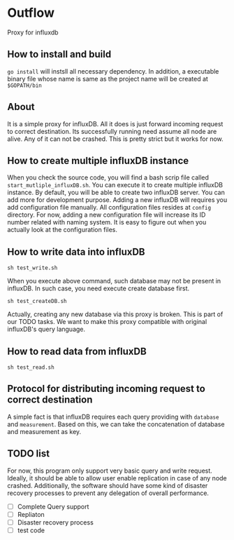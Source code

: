 # Outflow
Proxy for influxdb

## How to install and build
`go install` will instsll all necessary dependency. In addition, a executable binary file whose name is same 
as the project name will be created at `$GOPATH/bin`

## About
It is a simple proxy for influxDB. All it does is just forward incoming request to correct destination. Its successfully
running need assume all node are alive. Any of it can not be crashed. This is pretty strict but it works for now.

## How to create multiple influxDB instance
When you check the source code, you will find a bash scrip file called `start_mutliple_influxDB.sh`. You can execute it to create multiple
influxDB instance. By default, you will be able to create two influxDB server. You can add more for development purpose. Adding a new influxDB will
requires you add configuration file manually. All configuration files resides at `config` directory. For now, adding a new configuration file will 
increase its ID number related with naming system. It is easy to figure out when you actually look at the configuration files. 

## How to write data into influxDB
`sh test_write.sh`

When you execute above command, such database may not be present in influxDB. In such case, you need execute
create database first.

`sh test_createDB.sh`

Actually, creating any new database via this proxy is broken. This is part of our TODO tasks. We want to make this proxy 
compatible with original influxDB's query language.

## How to read data from influxDB
`sh test_read.sh`

## Protocol for distributing incoming request to correct destination
A simple fact is that influxDB requires each query providing with `database` and `measurement`. Based on this, we can
take the concatenation of database and measurement as key.

## TODO list
For now, this program only support very basic query and write request. Ideally, it 
should be able to allow user enable replication in case of any node crashed. 
Additionally, the software should have some kind of disaster recovery processes 
to prevent any delegation of overall performance.

- [ ] Complete Query support
- [ ] Repliaton 
- [ ] Disaster recovery process
- [ ] test code
